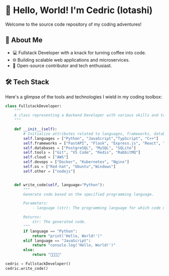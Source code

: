 # 👋 Hello, World! I'm Cedric (Iotashi)

Welcome to the source code repository of my coding adventures!

## 🚀 About Me

- 💻 Fullstack Developer with a knack for turning coffee into code.
- 🌐 Building scalable web applications and microservices.
- 🚀 Open-source contributor and tech enthusiast.

## 🛠️ Tech Stack


Here's a glimpse of the tools and technologies I wield in my coding toolbox:

```python
class FullstackDeveloper:
    """
    A class representing a Backend Developer with various skills and tools.
    """

    def __init__(self):
        # Initialize attributes related to languages, frameworks, databases, and tools etc...
        self.languages = ["Python", "JavaScript","TypScript", "C++"]
        self.frameworks = ["FastAPI", "Flask", "Express.js", "React", "Angular", "Bootstrap"]
        self.databases = ["PostgreSQL", "MySQL", "SQLite"]
        self.tools = ["Git", "VS Code", "Redis", "RabbitMQ"]
        self.cloud = ["AWS"]
        self.devops = ["Docker", "Kubernetes", "Nginx"]
        self.os = ["Red-hat", "Ubuntu","Windows"]
        self.other = ["nodejs"]


    def write_code(self, language="Python"):
        """
        Generate code based on the specified programming language.

        Parameters:
            - language (str): The programming language for which code needs to be generated.

        Returns:
            str: The generated code.
        """
        if language == "Python":
            return "print('Hello, World!')"
        elif language == "JavaScript":
            return "console.log('Hello, World!')"
        else:
            return "🤔🤔🤔🤔"

cedric = FullstackDeveloper()
cedric.write_code()
